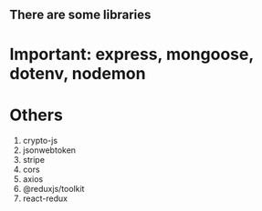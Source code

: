 ## There are some libraries

# Important: express, mongoose, dotenv, nodemon

# Others

1. crypto-js
2. jsonwebtoken
3. stripe
4. cors
5. axios
6. @reduxjs/toolkit
7. react-redux
